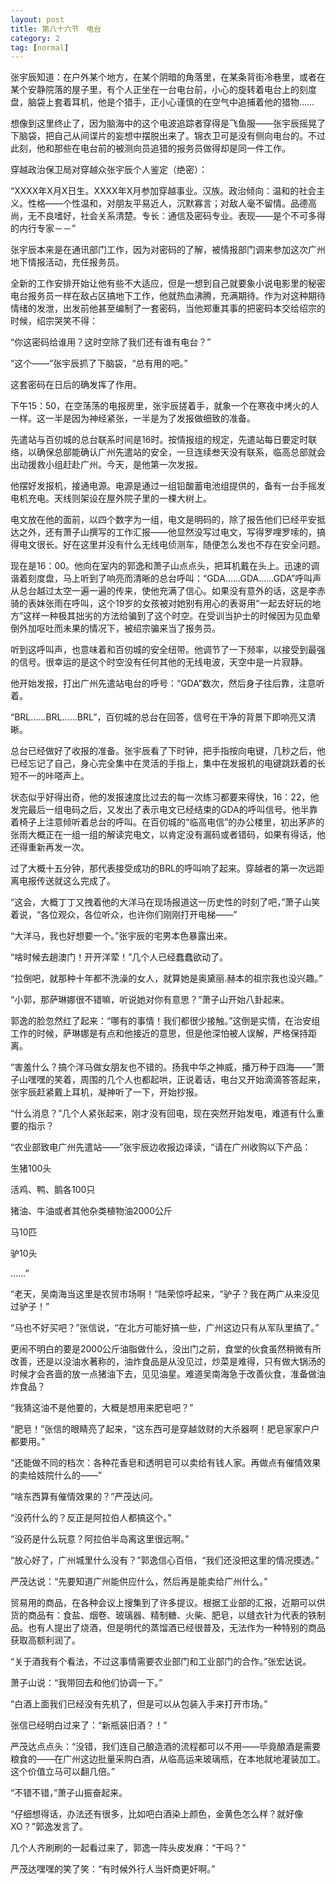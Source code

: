 ```yaml
---
layout: post
title: 第八十六节　电台
category: 2
tag: [normal]
---
```


张宇辰知道：在户外某个地方，在某个阴暗的角落里，在某条背街冷巷里，或者在某个安静院落的屋子里，有个人正坐在一台电台前，小心的旋转着电台上的刻度盘，脑袋上套着耳机，他是个猎手，正小心谨慎的在空气中追捕着他的猎物……

想像到这里终止了，因为脑海中的这个电波追踪者穿得是飞鱼服――张宇辰摇晃了下脑袋，把自己从间谍片的妄想中摆脱出来了。锦衣卫可是没有侧向电台的。不过此刻，他和那些在电台前的被测向员追猎的报务员做得却是同一件工作。

穿越政治保卫局对穿越众张宇辰个人鉴定（绝密）：

“XXXX年X月X日生。XXXX年X月参加穿越事业。汉族。政治倾向：温和的社会主义。性格――个性温和，对朋友平易近人，沉默寡言；对敌人毫不留情。品德高尚，无不良嗜好，社会关系清楚。专长：通信及密码专业。表现――是个不可多得的内行专家－－”

张宇辰本来是在通讯部门工作，因为对密码的了解，被情报部门调来参加这次广州地下情报活动，充任报务员。

全新的工作安排开始让他有些不大适应，但是一想到自己就要象小说电影里的秘密电台报务员一样在敌占区搞地下工作，他就热血沸腾，充满期待。作为对这种期待情绪的发泄，出发前他甚至编制了一套密码，当他郑重其事的把密码本交给绍宗的时候，绍宗哭笑不得：

“你这密码给谁用？这时空除了我们还有谁有电台？”

“这个――”张宇辰抓了下脑袋，“总有用的吧。”

这套密码在日后的确发挥了作用。

下午15：50，在空荡荡的电报房里，张宇辰搓着手，就象一个在寒夜中烤火的人一样。这一半是因为神经紧张，一半是为了发报做细致的准备。

先遣站与百仞城的总台联系时间是16时。按情报组的规定，先遣站每日要定时联络，以确保总部能确认广州先遣站的安全，一旦连续叁天没有联系，临高总部就会出动援救小组赶赴广州。今天，是他第一次发报。

他摆好发报机，接通电源。电源是通过一组铅酸蓄电池组提供的，备有一台手摇发电机充电。天线则架设在屋外院子里的一棵大树上。

电文放在他的面前，以四个数字为一组，电文是明码的，除了报告他们已经平安抵达之外，还有萧子山撰写的工作汇报――他显然没写过电文，写得罗哩罗嗦的，搞得电文很长。好在这里并没有什么无线电侦测车，随便怎么发也不存在安全问题。

现在是16：00。他向在室内的郭逸和萧子山点点头，把耳机戴在头上。迅速的调谐着刻度盘，马上听到了响亮而清晰的总台呼叫：“GDA……GDA……GDA”呼叫声从总台越过太空一遍一遍的传来，使他充满了信心。如果没有意外的话，这是李赤骑的表妹张雨在呼叫，这个19岁的女孩被对她别有用心的表哥用“一起去好玩的地方”这样一种极其拙劣的方法给骗到了这个时空。在受训当护士的时候因为见血晕倒外加呕吐而未果的情况下，被绍宗骗来当了报务员。

听到这呼叫声，也意味着和百仞城的安全纽带。他调节了一下频率，以接受到最强的信号。很幸运的是这个时空没有任何其他的无线电波，天空中是一片寂静。

他开始发报，打出广州先遣站电台的呼号：“GDA”数次，然后身子往后靠，注意听着。

“BRL……BRL……BRL”，百仞城的总台在回答，信号在干净的背景下即响亮又清晰。

总台已经做好了收报的准备。张宇辰看了下时钟，把手指按向电键，几秒之后，他已经忘记了自己，身心完全集中在灵活的手指上，集中在发报机的电键跳跃着的长短不一的咔嗒声上。

状态似乎好得出奇，他的发报速度比过去的每一次练习都要来得快，16：22，他发完最后一组电码之后，又发出了表示电文已经结束的GDA的呼叫信号。他半靠着椅子上注意倾听着总台的呼叫。在百仞城的“临高电信”的办公楼里，初出茅庐的张雨大概正在一组一组的解读完电文，以肯定没有漏码或者错码，如果有得话，他还得重新再发一次。

过了大概十五分钟，那代表接受成功的BRL的呼叫响了起来。穿越者的第一次远距离电报传送就这么完成了。

“这会，大概丁丁又拽着他的大洋马在现场报道这一历史性的时刻了吧，”萧子山笑着说，“各位观众，各位听众，也许你们刚刚打开电梯――”

“大洋马，我也好想要一个。”张宇辰的宅男本色暴露出来。

“啥时候去趟澳门！开开洋荤！”几个人已经蠢蠢欲动了。

“拉倒吧，就那种十年都不洗澡的女人，就算她是奥黛丽.赫本的祖宗我也没兴趣。”

“小郭，那萨琳娜很不错嘛，听说她对你有意思？”萧子山开始八卦起来。

郭逸的脸忽然红了起来：“哪有的事情！我们都很少接触。”这倒是实情，在治安组工作的时候，萨琳娜是有点和他接近的意思，但是他深怕被人误解，严格保持距离。

“害羞什么？搞个洋马做女朋友也不错的。扬我中华之神威，播万种于四海――”萧子山嘿嘿的笑着，周围的几个人也都起哄，正说着话，电台又开始滴滴答答起来，张宇辰赶紧戴上耳机，凝神听了一下，开始抄报。

“什么消息？”几个人紧张起来，刚才没有回电，现在突然开始发电，难道有什么重要的指示？

“农业部致电广州先遣站――”张宇辰边收报边译读，“请在广州收购以下产品：

生猪100头

活鸡、鸭、鹅各100只

猪油、牛油或者其他杂类植物油2000公斤

马10匹

驴10头

……”

“老天，吴南海当这里是农贸市场啊！”陆荣惊呼起来，“驴子？我在两广从来没见过驴子！”

“马也不好买吧？”张信说，“在北方可能好搞一些，广州这边只有从军队里搞了。”

更闹不明白的要是2000公斤油脂做什么，没出门之前，食堂的伙食虽然稍微有所改善，还是以没油水著称的，油炸食品是从没见过，炒菜是难得，只有做大锅汤的时候才会吝啬的放一点猪油下去，见见油星。难道吴南海急于改善伙食，准备做油炸食品？

“我猜这油不是他要的，大概是想用来肥皂吧？”

“肥皂！”张信的眼睛亮了起来，“这东西可是穿越敛财的大杀器啊！肥皂家家户户都要用。”

“还能做不同的档次：各种花香皂和透明皂可以卖给有钱人家。再做点有催情效果的卖给妓院什么的――”

“啥东西算有催情效果的？”严茂达问。

“没药什么的？反正是阿拉伯人都搞这个。”

“没药是什么玩意？阿拉伯半岛离这里很远啊。”

“放心好了，广州城里什么没有？”郭逸信心百倍，“我们还没把这里的情况摸透。”

严茂达说：“先要知道广州能供应什么，然后再是能卖给广州什么。”

贸易用的商品，在各种会议上搜集到了许多提议。根据工业部的汇报，近期可以供货的商品有：食盐、烟卷、玻璃器、精制糖、火柴、肥皂，以缝衣针为代表的铁制品。也有人提出了烧酒，但是明代的蒸馏酒已经很普及，无法作为一种特别的商品获取高额利润了。

“关于酒我有个看法，不过这事情需要农业部门和工业部门的合作。”张宏达说。

萧子山说：“我带回去和他们协调一下。”

“白酒上面我们已经没有先机了，但是可以从包装入手来打开市场。”

张信已经明白过来了：“新瓶装旧酒？！”

严茂达点点头：“没错，我们连自己酿造酒的流程都可以不用――毕竟酿酒是需要粮食的――在广州这边批量采购白酒，从临高运来玻璃瓶，在本地就地灌装加工。这个价值立马可以翻几倍。”

“不错不错，”萧子山振奋起来。

“仔细想得话，办法还有很多，比如吧白酒染上颜色，金黄色怎么样？就好像XO？”郭逸发言了。

几个人齐刷刷的一起看过来了，郭逸一阵头皮发麻：“干吗？”

严茂达嘿嘿的笑了笑：“有时候外行人当奸商更奸啊。”
